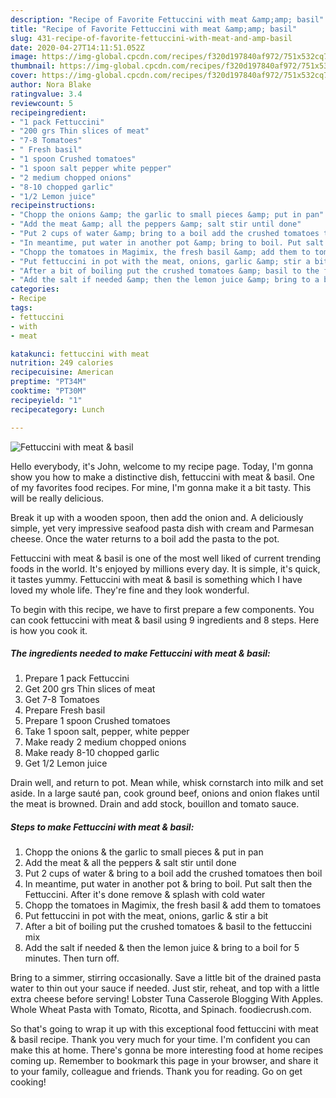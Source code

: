 ```yaml
---
description: "Recipe of Favorite Fettuccini with meat &amp;amp; basil"
title: "Recipe of Favorite Fettuccini with meat &amp;amp; basil"
slug: 431-recipe-of-favorite-fettuccini-with-meat-and-amp-basil
date: 2020-04-27T14:11:51.052Z
image: https://img-global.cpcdn.com/recipes/f320d197840af972/751x532cq70/fettuccini-with-meat-basil-recipe-main-photo.jpg
thumbnail: https://img-global.cpcdn.com/recipes/f320d197840af972/751x532cq70/fettuccini-with-meat-basil-recipe-main-photo.jpg
cover: https://img-global.cpcdn.com/recipes/f320d197840af972/751x532cq70/fettuccini-with-meat-basil-recipe-main-photo.jpg
author: Nora Blake
ratingvalue: 3.4
reviewcount: 5
recipeingredient:
- "1 pack Fettuccini"
- "200 grs Thin slices of meat"
- "7-8 Tomatoes"
- " Fresh basil"
- "1 spoon Crushed tomatoes"
- "1 spoon salt pepper white pepper"
- "2 medium chopped onions"
- "8-10 chopped garlic"
- "1/2 Lemon juice"
recipeinstructions:
- "Chopp the onions &amp; the garlic to small pieces &amp; put in pan"
- "Add the meat &amp; all the peppers &amp; salt stir until done"
- "Put 2 cups of water &amp; bring to a boil add the crushed tomatoes then boil"
- "In meantime, put water in another pot &amp; bring to boil. Put salt then the Fettuccini. After it&#39;s done remove &amp; splash with cold water"
- "Chopp the tomatoes in Magimix, the fresh basil &amp; add them to tomatoes"
- "Put fettuccini in pot with the meat, onions, garlic &amp; stir a bit"
- "After a bit of boiling put the crushed tomatoes &amp; basil to the fettuccini mix"
- "Add the salt if needed &amp; then the lemon juice &amp; bring to a boil for 5 minutes. Then turn off."
categories:
- Recipe
tags:
- fettuccini
- with
- meat

katakunci: fettuccini with meat 
nutrition: 249 calories
recipecuisine: American
preptime: "PT34M"
cooktime: "PT30M"
recipeyield: "1"
recipecategory: Lunch

---
```



![Fettuccini with meat &amp; basil](https://img-global.cpcdn.com/recipes/f320d197840af972/751x532cq70/fettuccini-with-meat-basil-recipe-main-photo.jpg)

Hello everybody, it's John, welcome to my recipe page. Today, I'm gonna show you how to make a distinctive dish, fettuccini with meat &amp; basil. One of my favorites food recipes. For mine, I'm gonna make it a bit tasty. This will be really delicious.

Break it up with a wooden spoon, then add the onion and. A deliciously simple, yet very impressive seafood pasta dish with cream and Parmesan cheese. Once the water returns to a boil add the pasta to the pot.

Fettuccini with meat &amp; basil is one of the most well liked of current trending foods in the world. It's enjoyed by millions every day. It is simple, it's quick, it tastes yummy. Fettuccini with meat &amp; basil is something which I have loved my whole life. They're fine and they look wonderful.


To begin with this recipe, we have to first prepare a few components. You can cook fettuccini with meat &amp; basil using 9 ingredients and 8 steps. Here is how you cook it.

<!--inarticleads1-->

##### The ingredients needed to make Fettuccini with meat &amp; basil:

1. Prepare 1 pack Fettuccini
1. Get 200 grs Thin slices of meat
1. Get 7-8 Tomatoes
1. Prepare  Fresh basil
1. Prepare 1 spoon Crushed tomatoes
1. Take 1 spoon salt, pepper, white pepper
1. Make ready 2 medium chopped onions
1. Make ready 8-10 chopped garlic
1. Get 1/2 Lemon juice


Drain well, and return to pot. Mean while, whisk cornstarch into milk and set aside. In a large sauté pan, cook ground beef, onions and onion flakes until the meat is browned. Drain and add stock, bouillon and tomato sauce. 

<!--inarticleads2-->

##### Steps to make Fettuccini with meat &amp; basil:

1. Chopp the onions &amp; the garlic to small pieces &amp; put in pan
1. Add the meat &amp; all the peppers &amp; salt stir until done
1. Put 2 cups of water &amp; bring to a boil add the crushed tomatoes then boil
1. In meantime, put water in another pot &amp; bring to boil. Put salt then the Fettuccini. After it&#39;s done remove &amp; splash with cold water
1. Chopp the tomatoes in Magimix, the fresh basil &amp; add them to tomatoes
1. Put fettuccini in pot with the meat, onions, garlic &amp; stir a bit
1. After a bit of boiling put the crushed tomatoes &amp; basil to the fettuccini mix
1. Add the salt if needed &amp; then the lemon juice &amp; bring to a boil for 5 minutes. Then turn off.


Bring to a simmer, stirring occasionally. Save a little bit of the drained pasta water to thin out your sauce if needed. Just stir, reheat, and top with a little extra cheese before serving! Lobster Tuna Casserole Blogging With Apples. Whole Wheat Pasta with Tomato, Ricotta, and Spinach. foodiecrush.com. 

So that's going to wrap it up with this exceptional food fettuccini with meat &amp; basil recipe. Thank you very much for your time. I'm confident you can make this at home. There's gonna be more interesting food at home recipes coming up. Remember to bookmark this page in your browser, and share it to your family, colleague and friends. Thank you for reading. Go on get cooking!
